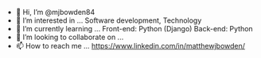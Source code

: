 - 👋 Hi, I’m @mjbowden84
- 👀 I’m interested in ...
    Software development, Technology
- 🌱 I’m currently learning ...
  Front-end: Python (Django)
  Back-end: Python
- 💞️ I’m looking to collaborate on ...
- 📫 How to reach me ...
https://www.linkedin.com/in/matthewjbowden/

<!---
mjbowden84/mjbowden84 is a ✨ special ✨ repository because its `README.md` (this file) appears on your GitHub profile.
You can click the Preview link to take a look at your changes.
--->
